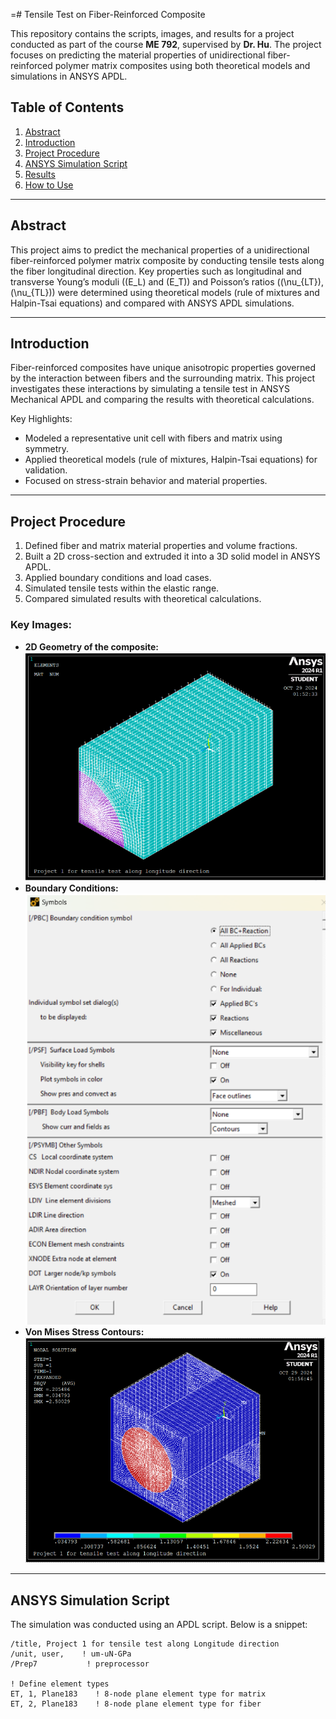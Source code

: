 =# Tensile Test on Fiber-Reinforced Composite

This repository contains the scripts, images, and results for a project conducted as part of the course **ME 792**, supervised by **Dr. Hu**. The project focuses on predicting the material properties of unidirectional fiber-reinforced polymer matrix composites using both theoretical models and simulations in ANSYS APDL.

## Table of Contents
1. [Abstract](#abstract)
2. [Introduction](#introduction)
3. [Project Procedure](#project-procedure)
4. [ANSYS Simulation Script](#ansys-simulation-script)
5. [Results](#results)
6. [How to Use](#how-to-use)

---

## Abstract
This project aims to predict the mechanical properties of a unidirectional fiber-reinforced polymer matrix composite by conducting tensile tests along the fiber longitudinal direction. Key properties such as longitudinal and transverse Young’s moduli (\(E_L\) and \(E_T\)) and Poisson’s ratios (\(\nu_{LT}\), \(\nu_{TL}\)) were determined using theoretical models (rule of mixtures and Halpin-Tsai equations) and compared with ANSYS APDL simulations.

---

## Introduction
Fiber-reinforced composites have unique anisotropic properties governed by the interaction between fibers and the surrounding matrix. This project investigates these interactions by simulating a tensile test in ANSYS Mechanical APDL and comparing the results with theoretical calculations.

Key Highlights:
- Modeled a representative unit cell with fibers and matrix using symmetry.
- Applied theoretical models (rule of mixtures, Halpin-Tsai equations) for validation.
- Focused on stress-strain behavior and material properties.

---

## Project Procedure
1. Defined fiber and matrix material properties and volume fractions.
2. Built a 2D cross-section and extruded it into a 3D solid model in ANSYS APDL.
3. Applied boundary conditions and load cases.
4. Simulated tensile tests within the elastic range.
5. Compared simulated results with theoretical calculations.

### Key Images:
- **2D Geometry of the composite:**  
  ![2D Geometry](./Geometry_3D.png)
- **Boundary Conditions:**  
  ![Boundary Conditions](./BoundaryConditions.png)
- **Von Mises Stress Contours:**  
  ![Von Mises Stress](./vonMissesContourPlot.png)

---

## ANSYS Simulation Script
The simulation was conducted using an APDL script. Below is a snippet:

```plaintext
/title, Project 1 for tensile test along Longitude direction
/unit, user,    ! um-uN-GPa
/Prep7           ! preprocessor

! Define element types
ET, 1, Plane183    ! 8-node plane element type for matrix
ET, 2, Plane183    ! 8-node plane element type for fiber
